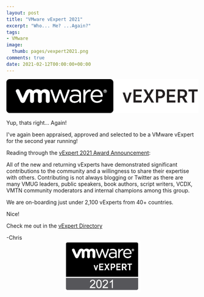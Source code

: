 ```yaml
---
layout: post
title: "VMware vExpert 2021" 
excerpt: "Who... Me? ...Again?"
tags: 
- VMware
image:
  thumb: pages/vexpert2021.png
comments: true
date: 2021-02-12T00:00:00+00:00
---
```

<img style="display: block; margin-left: auto; margin-right: auto;" alt="VMware vExpert" src="/images/vmware-vexpert/vexpert.png">
<br>
Yup, thats right... Again!

I've again been appraised, approved and selected to be a VMware vExpert for the second year running!

Reading through the [vExpert 2021 Award Announcement](https://blogs.vmware.com/vexpert/2021/02/11/vexpert-2021-award-announcement/):

All of the new and returning vExperts have demonstrated significant contributions to the community and a willingness to share their expertise with others. Contributing is not always blogging or Twitter as there are many VMUG leaders, public speakers, book authors, script writers, VCDX, VMTN community moderators and internal champions among this group.

We are on-boarding just under 2,100 vExperts from 40+ countries.

Nice!

Check me out in the [vExpert Directory](https://vexpert.vmware.com/directory/5800)

-Chris 
<br>
<img style="display: block; margin-left: auto; margin-right: auto;" alt="VMware vExpert 2021" src="/images/pages/vexpert2021.png">